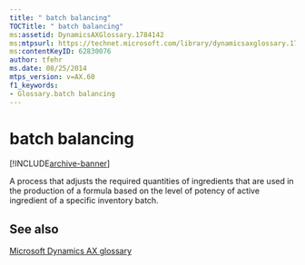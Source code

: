 ```yaml
---
title: " batch balancing"
TOCTitle: " batch balancing"
ms:assetid: DynamicsAXGlossary.1784142
ms:mtpsurl: https://technet.microsoft.com/library/dynamicsaxglossary.1784142(v=AX.60)
ms:contentKeyID: 62830076
author: tfehr
ms.date: 08/25/2014
mtps_version: v=AX.60
f1_keywords:
- Glossary.batch balancing
---
```


# batch balancing


[!INCLUDE[archive-banner](includes/archive-banner.md)]

A process that adjusts the required quantities of ingredients that are used in the production of a formula based on the level of potency of active ingredient of a specific inventory batch.

## See also

[Microsoft Dynamics AX glossary](glossary/microsoft-dynamics-ax-glossary.md)

  


